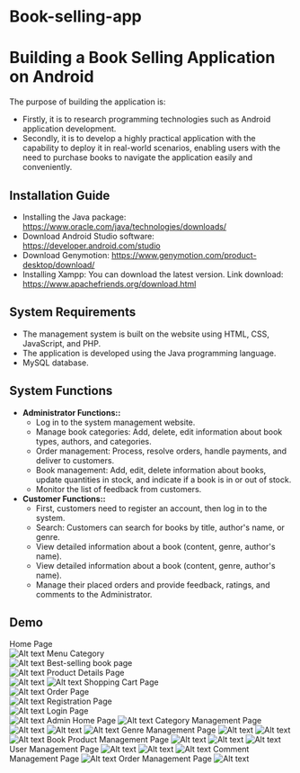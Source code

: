 # Book-selling-app
# Building a Book Selling Application on Android
The purpose of building the application is:
   - Firstly, it is to research programming technologies such as Android application development.
   - Secondly, it is to develop a highly practical application with the capability to deploy it in real-world scenarios, enabling users with the need to purchase books to navigate the application easily and conveniently.

## Installation Guide
   - Installing the Java package: https://www.oracle.com/java/technologies/downloads/
   - Download Android Studio software: https://developer.android.com/studio
   - Download Genymotion: https://www.genymotion.com/product-desktop/download/
   - Installing Xampp: You can download the latest version. Link download: https://www.apachefriends.org/download.html

 ## System Requirements
   - The management system is built on the website using HTML, CSS, JavaScript, and PHP.
   - The application is developed using the Java programming language.
   - MySQL database.

## System Functions
* **Administrator Functions::**
    - Log in to the system management website.
    - Manage book categories: Add, delete, edit information about book types, authors, and categories.
    - Order management: Process, resolve orders, handle payments, and deliver to customers.
    - Book management: Add, edit, delete information about books, update quantities in stock, and indicate if a book is in or out of stock.
    - Monitor the list of feedback from customers.
* **Customer Functions::**
    - First, customers need to register an account, then log in to the system.
    - Search: Customers can search for books by title, author's name, or genre.
    - View detailed information about a book (content, genre, author's name).
    - View detailed information about a book (content, genre, author's name).
    - Manage their placed orders and provide feedback, ratings, and comments to the Administrator.

## Demo
Home Page    
![Alt text](./Screenshots/Screenshot_1.png) 
Menu Category    
![Alt text](./Screenshots/Screenshot_2.png)
Best-selling book page    
![Alt text](./Screenshots/Screenshot_3.png)
Product Details Page   
![Alt text](./Screenshots/Screenshot_4.png)
![Alt text](./Screenshots/Screenshot_5.png)
Shopping Cart Page   
![Alt text](./Screenshots/Screenshot_6.png)
Order Page    
![Alt text](./Screenshots/Screenshot_22.png)
Registration Page    
![Alt text](./Screenshots/Screenshot_23.png)
Login Page     
![Alt text](./Screenshots/Screenshot_24.png)
Admin Home Page
![Alt text](./Screenshots/Screenshot_7.png)
Category Management Page
![Alt text](./Screenshots/Screenshot_8.png)
![Alt text](./Screenshots/Screenshot_9.png)
![Alt text](./Screenshots/Screenshot_10.png)
Genre Management Page
![Alt text](./Screenshots/Screenshot_11.png)
![Alt text](./Screenshots/Screenshot_12.png)
![Alt text](./Screenshots/Screenshot_13.png)
Book Product Management Page
![Alt text](./Screenshots/Screenshot_14.png)
![Alt text](./Screenshots/Screenshot_15.png)
![Alt text](./Screenshots/Screenshot_16.png)
User Management Page
![Alt text](./Screenshots/Screenshot_17.png)
![Alt text](./Screenshots/Screenshot_18.png)
![Alt text](./Screenshots/Screenshot_19.png)
Comment Management Page
![Alt text](./Screenshots/Screenshot_20.png)
Order Management Page
![Alt text](./Screenshots/Screenshot_21.png)

